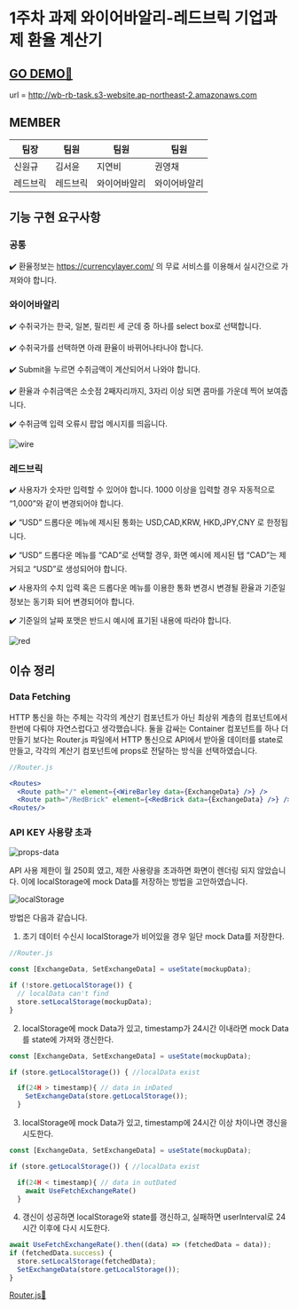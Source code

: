 # 1주차 과제 와이어바알리-레드브릭 기업과제 환율 계산기

## [GO DEMO🚀](http://wb-rb-task.s3-website.ap-northeast-2.amazonaws.com/RedBrick)

url = http://wb-rb-task.s3-website.ap-northeast-2.amazonaws.com

## MEMBER

| 팀장     | 팀원     | 팀원         | 팀원         |
| -------- | -------- | ------------ | ------------ |
| 신원규   | 김서윤   | 지연비       | 권영채       |
| 레드브릭 | 레드브릭 | 와이어바알리 | 와이어바알리 |

## 기능 구현 요구사항

### 공통

✔️ 환율정보는 https://currencylayer.com/ 의 무료 서비스를 이용해서 실시간으로 가져와야 합니다.

### 와이어바알리

✔️ 수취국가는 한국, 일본, 필리핀 세 군데 중 하나를 select box로 선택합니다.

✔️ 수취국가를 선택하면 아래 환율이 바뀌어나타나야 합니다.

✔️ Submit을 누르면 수취금액이 계산되어서 나와야 합니다.

✔️ 환율과 수취금액은 소숫점 2째자리까지, 3자리 이상 되면 콤마를 가운데 찍어 보여줍니다.

✔️ 수취금액 입력 오류시 팝업 메시지를 띄웁니다.

![wire](https://user-images.githubusercontent.com/84373490/151025363-fe482e5e-6d0f-4687-9380-086c57788812.gif)

### 레드브릭

✔️ 사용자가 숫자만 입력할 수 있어야 합니다. 1000 이상을 입력할 경우 자동적으로 “1,000”와 같이 변경되어야 합니다.

✔️ “USD” 드롭다운 메뉴에 제시된 통화는 USD,CAD,KRW, HKD,JPY,CNY 로 한정됩니다.

✔️ “USD” 드롭다운 메뉴를 “CAD”로 선택할 경우, 화면 예시에 제시된 탭 “CAD”는 제거되고 “USD”로 생성되어야 합니다.

✔️ 사용자의 수치 입력 혹은 드롭다운 메뉴를 이용한 통화 변경시 변경될 환율과 기준일 정보는 동기화 되어 변경되어야 합니다.

✔️ 기준일의 날짜 포맷은 반드시 예시에 표기된 내용에 따라야 합니다.

![red](https://user-images.githubusercontent.com/84373490/150989855-d87d0fc8-7817-4a4c-8c99-9cf5ae229f33.gif)

## 이슈 정리

### Data Fetching

HTTP 통신을 하는 주체는 각각의 계산기 컴포넌트가 아닌 최상위 계층의 컴포넌트에서 한번에 다뤄야 자연스럽다고 생각했습니다. 둘을 감싸는 Container 컴포넌트를 하나 더 만들기 보다는 Router.js 파일에서 HTTP 통신으로 API에서 받아올 데이터를 state로 만들고, 각각의 계산기 컴포넌트에 props로 전달하는 방식을 선택하였습니다.

```jsx
//Router.js

<Routes>
  <Route path="/" element={<WireBarley data={ExchangeData} />} />
  <Route path="/RedBrick" element={<RedBrick data={ExchangeData} />} />
<Routes/>
```

### API KEY 사용량 초과

![props-data](https://user-images.githubusercontent.com/84373490/150989839-01b62665-5150-411c-9752-2c544dc79b59.PNG)

API 사용 제한이 월 250회 였고, 제한 사용량을 초과하면 화면이 렌더링 되지 않았습니다. 이에 localStorage에 mock Data를 저장하는 방법을 고안하였습니다.

![localStorage](https://user-images.githubusercontent.com/84373490/151015086-55d45aa2-a383-41f3-a9cb-8f34fa330a6e.jpg)

방법은 다음과 같습니다.

1. 초기 데이터 수신시 localStorage가 비어있을 경우 일단 mock Data를 저장한다.

```jsx
//Router.js

const [ExchangeData, SetExchangeData] = useState(mockupData);

if (!store.getLocalStorage()) {
  // localData can't find
  store.setLocalStorage(mockupData);
}
```

2. localStorage에 mock Data가 있고, timestamp가 24시간 이내라면 mock Data를 state에 가져와 갱신한다.

```jsx
const [ExchangeData, SetExchangeData] = useState(mockupData);

if (store.getLocalStorage()) { //localData exist

  if(24H > timestamp){ // data in inDated
    SetExchangeData(store.getLocalStorage());
  }
```

3. localStorage에 mock Data가 있고, timestamp에 24시간 이상 차이나면 갱신을 시도한다.

```jsx
const [ExchangeData, SetExchangeData] = useState(mockupData);

if (store.getLocalStorage()) { //localData exist

  if(24H < timestamp){ // data in outDated
    await UseFetchExchangeRate()
  }
```

4.  갱신이 성공하면 localStorage와 state를 갱신하고, 실패하면 userInterval로 24시간 이후에 다시 시도한다.

```jsx
await UseFetchExchangeRate().then((data) => (fetchedData = data));
if (fetchedData.success) {
  store.setLocalStorage(fetchedData);
  SetExchangeData(store.getLocalStorage());
}
```

[Router.js🚀](https://github.com/PreOnBoarding-Team-16/1stweek-wirebarley-red-brick-task/blob/main/src/Router.js)
